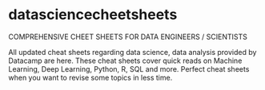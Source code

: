 # datasciencecheetsheets
COMPREHENSIVE CHEET SHEETS FOR DATA ENGINEERS / SCIENTISTS

All updated cheat sheets regarding data science, data analysis provided by Datacamp are here. These cheat sheets cover quick reads on Machine Learning, Deep Learning, Python, R, SQL and more. Perfect cheat sheets when you want to revise some topics in less time.

